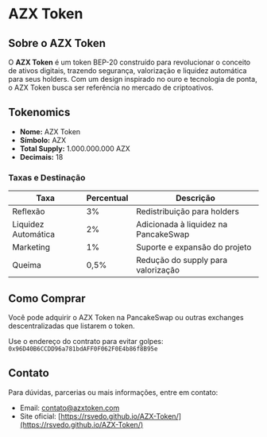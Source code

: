 # AZX Token

## Sobre o AZX Token

O **AZX Token** é um token BEP-20 construído para revolucionar o conceito de ativos digitais, trazendo segurança, valorização e liquidez automática para seus holders. Com um design inspirado no ouro e tecnologia de ponta, o AZX Token busca ser referência no mercado de criptoativos.

## Tokenomics

- **Nome:** AZX Token  
- **Símbolo:** AZX  
- **Total Supply:** 1.000.000.000 AZX  
- **Decimais:** 18  

### Taxas e Destinação

| Taxa               | Percentual | Descrição                          |
|--------------------|------------|----------------------------------|
| Reflexão           | 3%         | Redistribuição para holders      |
| Liquidez Automática | 2%         | Adicionada à liquidez na PancakeSwap |
| Marketing          | 1%         | Suporte e expansão do projeto    |
| Queima             | 0,5%       | Redução do supply para valorização |

## Como Comprar

Você pode adquirir o AZX Token na PancakeSwap ou outras exchanges descentralizadas que listarem o token.

Use o endereço do contrato para evitar golpes:  
`0x96D40B6CCDD96a781bdAFF0F062F0E4b86f8B95e`

## Contato

Para dúvidas, parcerias ou mais informações, entre em contato:

- Email: contato@azxtoken.com  
- Site oficial: [https://rsvedo.github.io/AZX-Token/](https://rsvedo.github.io/AZX-Token/)
